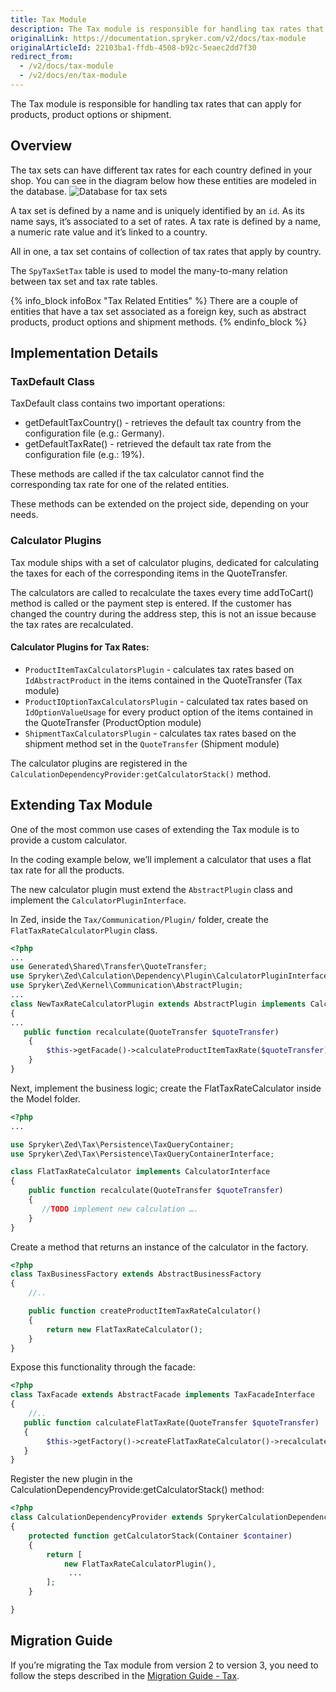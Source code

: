 ```yaml
---
title: Tax Module
description: The Tax module is responsible for handling tax rates that can apply for products, product options or shipment.
originalLink: https://documentation.spryker.com/v2/docs/tax-module
originalArticleId: 22103ba1-ffdb-4508-b92c-5eaec2dd7f30
redirect_from:
  - /v2/docs/tax-module
  - /v2/docs/en/tax-module
---
```


The Tax module is responsible for handling tax rates that can apply for products, product options or shipment.

## Overview
The tax sets can have different tax rates for each country defined in your shop. You can see in the diagram below how these entities are modeled in the database.
![Database for tax sets](https://spryker.s3.eu-central-1.amazonaws.com/docs/Features/Tax/Tax+Version+1.0/tax.png)

A tax set is defined by a name and is uniquely identified by an `id`. As its name says, it’s associated to a set of rates. A tax rate is defined by a name, a numeric rate value and it’s linked to a country.

All in one, a tax set contains of collection of tax rates that apply by country.

The `SpyTaxSetTax` table is used to model the many-to-many relation between tax set and tax rate tables.

{% info_block infoBox "Tax Related Entities" %}
There are a couple of entities that have a tax set associated as a foreign key, such as abstract products, product options and shipment methods.
{% endinfo_block %}

## Implementation Details

### TaxDefault Class
TaxDefault class contains two important operations:

* getDefaultTaxCountry() - retrieves the default tax country from the configuration file (e.g.: Germany).
* getDefaultTaxRate() - retrieved the default tax rate from the configuration file (e.g.: 19%).

These methods are called if the tax calculator cannot find the corresponding tax rate for one of the related entities.

These methods can be extended on the project side, depending on your needs.

### Calculator Plugins
Tax module ships with a set of calculator plugins, dedicated for calculating the taxes for each of the corresponding items in the QuoteTransfer.

The calculators are called to recalculate the taxes every time addToCart() method is called or the payment step is entered. If the customer has changed the country during the address step, this is not an issue because the tax rates are recalculated.

#### Calculator Plugins for Tax Rates:

* `ProductItemTaxCalculatorsPlugin` - calculates tax rates based on `IdAbstractProduct` in the items contained in the QuoteTransfer (Tax module)
* `ProductIOptionTaxCalculatorsPlugin` - calculated tax rates based on `IdOptionValueUsage` for every product option of the items contained in the QuoteTransfer (ProductOption module)
* `ShipmentTaxCalculatorsPlugin` - calculates tax rates based on the shipment method set in the `QuoteTransfer` (Shipment module)

The calculator plugins are registered in the `CalculationDependencyProvider:getCalculatorStack()` method.

## Extending Tax Module
One of the most common use cases of extending the Tax module is to provide a custom calculator.

In the coding example below, we’ll implement a calculator that uses a flat tax rate for all the products.

The new calculator plugin must extend the `AbstractPlugin` class and implement the `CalculatorPluginInterface`.

In Zed, inside the `Tax/Communication/Plugin/` folder, create the `FlatTaxRateCalculatorPlugin` class.

```php
<?php
...
use Generated\Shared\Transfer\QuoteTransfer;
use Spryker\Zed\Calculation\Dependency\Plugin\CalculatorPluginInterface;
use Spryker\Zed\Kernel\Communication\AbstractPlugin;
...
class NewTaxRateCalculatorPlugin extends AbstractPlugin implements CalculatorPluginInterface
{
...
   public function recalculate(QuoteTransfer $quoteTransfer)
    {
        $this->getFacade()->calculateProductItemTaxRate($quoteTransfer);
    }
}
```

Next, implement the business logic; create the FlatTaxRateCalculator inside the Model folder.

```php
<?php
...

use Spryker\Zed\Tax\Persistence\TaxQueryContainer;
use Spryker\Zed\Tax\Persistence\TaxQueryContainerInterface;

class FlatTaxRateCalculator implements CalculatorInterface
{
    public function recalculate(QuoteTransfer $quoteTransfer)
    {
       //TODO implement new calculation ….
    }
}
```

Create a method that returns an instance of the calculator in the factory.

```php
<?php
class TaxBusinessFactory extends AbstractBusinessFactory
{
    //..

    public function createProductItemTaxRateCalculator()
    {
        return new FlatTaxRateCalculator();
    }
}
```

Expose this functionality through the facade:

```php
<?php
class TaxFacade extends AbstractFacade implements TaxFacadeInterface
{
    //..
   public function calculateFlatTaxRate(QuoteTransfer $quoteTransfer)
   {
        $this->getFactory()->createFlatTaxRateCalculator()->recalculate($quoteTransfer);
   }
}
```

Register the new plugin in the CalculationDependencyProvide:getCalculatorStack() method:

```php
<?php
class CalculationDependencyProvider extends SprykerCalculationDependencyProvider
{
    protected function getCalculatorStack(Container $container)
    {
        return [
            new FlatTaxRateCalculatorPlugin(),
             ...
        ];
    }

}
```

## Migration Guide
If you’re migrating the Tax module from version 2 to version 3, you need to follow the steps described in the [Migration Guide - Tax](/docs/scos/dev/migration-and-integration/{{page.version}}/module-migration-guides/migration-guide-tax.html).
